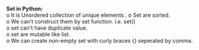 **Set in Python:**  
o It is Unordered collection of unique elements .
o Set are sorted.  
o We can't construct them by set function.
i.e. set()  
o set can't have duplicate value.  
o set are mutable like list.  
o We can create non-empty set with curly braces {} seperated by comma.
